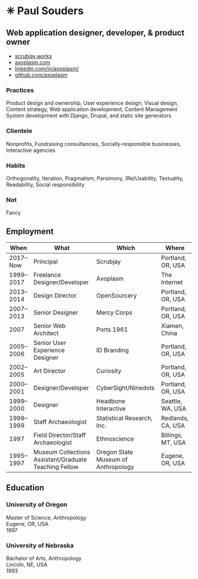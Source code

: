 ✳︎ Paul Souders 
=============
Web application designer, developer, & product owner
----------------------------------------------------

* [scrubjay.works](https://scrubjay.works)
* [axoplasm.com](https://axoplasm.com)
* [linkedin.com/in/axoplasm/](https://www.linkedin.com/in/axoplasm/)
* [github.com/axoplasm](http://github.com/axoplasm/)


### Practices

Product design and ownership,
User experience design,
Visual design,
Content strategy,
Web application development,
Content Management System development with Django, Drupal, and static site generators


### Clientele

Nonprofits,
Fundraising consultancies,
Socially-responsible businesses,
Interactive agencies


### Habits

Orthogonality,
Iteration,
Pragmatism,
Parsimony,
(Re)Usability,
Textuality,
Readability,
Social responsibility


### Not

Fancy


Employment
----------

| When        | What                                                  | Which                               | Where             |
|-------------|-------------------------------------------------------|-------------------------------------|-------------------|
| 2017–Now  | Principal                                             | Scrubjay                            | Portland, OR, USA |
| 1999–2017 | Freelance Designer/Developer                          | Axoplasm                            | The Internet      |
| 2013–2014 | Design Director                                       | OpenSourcery                        | Portland, OR, USA |
| 2007–2013 | Senior Designer                                       | Mercy Corps                         | Portland, OR, USA |
| 2007        | Senior Web Architect                                  | Ports 1961                          | Xiamen, China     |
| 2005–2006 | Senior User Experience Designer                       | ID Branding                         | Portland, OR, USA |
| 2002–2005 | Art Director                                          | Curiosity                           | Portland, OR, USA |
| 2000–2001 | Designer/Developer                                    | CyberSight/Ninedots                 | Portland, OR, USA |
| 1999–2000 | Designer                                              | Headbone Interactive                | Seattle, WA, USA  |
| 1998–1999 | Staff Archaeologist                                   | Statistical Research, Inc.          | Redlands, CA, USA |
| 1997        | Field Director/Staff Archaeologist                    | Ethnoscience                        | Billings, MT, USA |
| 1995–1997 | Museum Collections Assistant/Graduate Teaching Fellow | Oregon State Museum of Anthropology | Eugene, OR, USA   |


Education
---------

### University of Oregon
Master of Science, Anthropology   
Eugene, OR, USA   
1997   

### University of Nebraska
Bachelor of Arts, Anthropology   
Lincoln, NE, USA    
1993   



